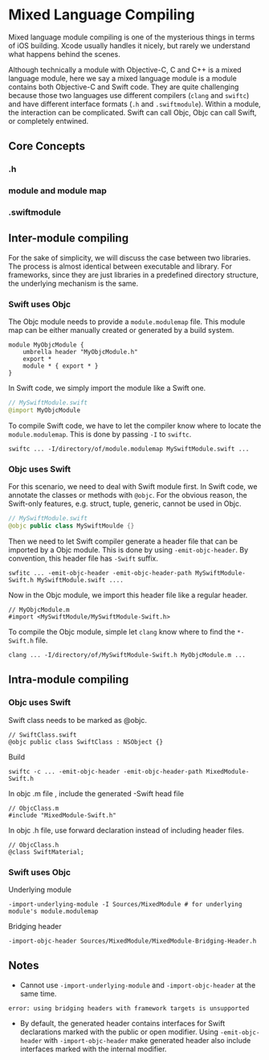 # Mixed Language  Compiling
Mixed language module compiling is one of the mysterious things in terms of iOS building. Xcode usually handles it nicely, but rarely we understand what happens behind the scenes.

Although technically a module with Objective-C, C and C++ is a mixed language module, here we say a mixed language module is a module contains both Objective-C and Swift code. They are quite challenging because those two languages use different compilers (`clang` and `swiftc`) and have different interface formats (`.h` and `.swiftmodule`). Within a module, the interaction can be complicated. Swift can call Objc, Objc can call Swift, or completely entwined.

## Core Concepts
### .h

### module and module map

### .swiftmodule

## Inter-module compiling
For the sake of simplicity, we will discuss the case between two libraries. The process is almost identical between executable and library. For frameworks, since they are just libraries in a predefined directory structure, the underlying mechanism is the same.

### Swift uses Objc
The Objc module needs to provide a `module.modulemap` file. This module map can be either manually created or generated by a build system.
```
module MyObjcModule {
    umbrella header "MyObjcModule.h"
    export *
    module * { export * }
}
```
In Swift code, we simply import the module like a Swift one.
``` swift
// MySwiftModule.swift
@import MyObjcModule
```

To compile Swift code, we have to let the compiler know where to locate the `module.modulemap`. This is done by passing `-I` to `swiftc`.
```
swiftc ... -I/directory/of/module.modulemap MySwiftModule.swift ...
```

### Objc uses Swift
For this scenario, we need to deal with Swift module first. In Swift code, we annotate the classes or methods with `@objc`. For the obvious reason, the Swift-only features, e.g. struct, tuple, generic, cannot be used in Objc.
``` swift
// MySwiftModule.swift
@objc public class MySwiftMoulde {}
```
Then we need to let Swift compiler generate a header file that can be imported by a Objc module. This is done by using `-emit-objc-header`. By convention, this header file has `-Swift` suffix.
```
swfitc ... -emit-objc-header -emit-objc-header-path MySwiftModule-Swift.h MySwiftModule.swift ....
```
Now in the Objc module, we import this header file like a regular header.
``` objc
// MyObjcModule.m
#import <MySwiftModule/MySwiftModule-Swift.h>
```
To compile the Objc module, simple let `clang` know where to find the `*-Swift.h` file.
```
clang ... -I/directory/of/MySwiftModule-Swift.h MyObjcModule.m ...
```

## Intra-module compiling
### Objc uses Swift
Swift class needs to be marked as @objc.
```
// SwiftClass.swift
@objc public class SwiftClass : NSObject {}
```
Build
```
swiftc -c ... -emit-objc-header -emit-objc-header-path MixedModule-Swift.h
```

In objc .m file , include the generated -Swift head file
```
// ObjcClass.m
#include "MixedModule-Swift.h"
```

In objc .h file, use forward declaration instead of including header files.
```
// ObjcClass.h
@class SwiftMaterial;
```


### Swift uses Objc
Underlying module
```
-import-underlying-module -I Sources/MixedModule # for underlying module's module.modulemap
```

Bridging header
```
-import-objc-header Sources/MixedModule/MixedModule-Bridging-Header.h
```


## Notes
* Cannot use `-import-underlying-module` and `-import-objc-header` at the same time.
```
error: using bridging headers with framework targets is unsupported
```
* By default, the generated header contains interfaces for Swift declarations marked with the public or open modifier. Using `-emit-objc-header` with `-import-objc-header` make generated header also include interfaces marked with the internal modifier.
